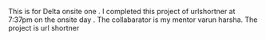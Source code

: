 This is for Delta onsite one . I completed this project of urlshortner at 7:37pm on the onsite day . The collabarator is my mentor varun harsha. The project is url shortner
